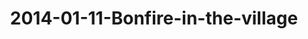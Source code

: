 ---
layout: blog
title: 2014-01-11-Bonfire-in-the-village
category: blog
lat: 18.62521
lng: 98.65762
image: https://s3-us-west-2.amazonaws.com/travels2013/2014-01-11 06:16:58 PST.jpg
observation: 20140111061658PST
---